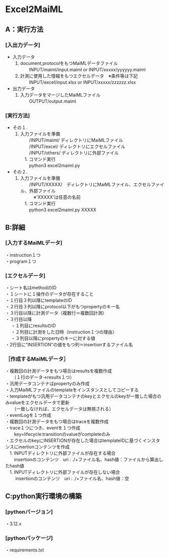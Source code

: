 # Excel2MaiML
## A：実行方法
### [入出力データ]
- 入力データ
  1. document,protocolをもつMaiMLデータファイル <br/>
　　INPUT/maiml/input.maiml  or  INPUT/xxxxx/yyyyyy.maiml 
  1. 計測に使用した情報をもつエクセルデータ　※条件等は下記 <br/>
　　INPUT/excel/input.xlsx  or  INPUT/xxxxx/zzzzzz.xlsx
- 出力データ
  1. 入力データをマージしたMaiMLファイル <br/>
　　OUTPUT/output.maiml
 
### [実行方法]
- その１.
  1. 入力ファイルを準備 <br/>
　　/INPUT/maiml/ ディレクトリにMaiMLファイル <br/>
　　/INPUT/excel/ ディレクトリにエクセルファイル <br/>
　　/INPUT/others/ ディレクトリに外部ファイル <br/>
　1. コマンド実行 <br/>
　　python3 excel2maiml.py <br/>
- その２.
  1. 入力ファイルを準備 <br/>
　　/INPUT/XXXXX/　ディレクトリにMaiMLファイル、エクセルファイル、外部ファイル　 <br/>
　　　※'XXXXX'は任意の名前 <br/>
　1. コマンド実行 <br/>
　　python3 excel2maiml.py XXXXX <br/>


## B:詳細
### [入力するMaiMLデータ]
  ・instruction１つ <br/>
  ・program１つ <br/>

### [エクセルデータ]
  ・シート名はmethodのID <br/>
  ・１シートに１操作のデータが存在すること <br/>
  ・１行目３列以降にtemplateのID <br/>
  ・２行目３列以降にprotocol以下がもつpropertyのキー名 <br/>
  ・３行目以降に計測データ（複数行＝複数回計測） <br/>
  ・３行目以降 <br/>
　  ・１列目にresultsのID <br/>
　  ・２列目に計測をした日時（instruction１つの理由） <br/>
　  ・３列目以降にpropertyのキーに対する値 <br/>
  ・2行目に”INSERTION”の値をもつ列＝insertionするファイル名 <br/>

### ［作成するMaiMLデータ］
  ・複数回の計測データをもつ場合はresultsを複数作成 <br/>
  　　（１行のデータ→results１つ） <br/>
  ・汎用データコンテナはpropertyのみ作成 <br/>
  ・入力MaiMLファイルのtemplateをインスタンスとしてコピーする <br/>
  ・templateがもつ汎用データコンテナのkeyとエクセルのkeyが一致した場合のみvalueをエクセルデータで更新 <br/>
  　　（一致しなければ、エクセルデータは無視される） <br/>
  ・eventLogを１つ作成 <br/>
  ・複数回の計測データをもつ場合はtraceを複数作成 <br/>
  ・trace１つにつき、eventを１つ作成 <br/>
  　　key=lifecycle:transitionのvalueがcompleteのみ <br/>
  ・エクセルのkeyにINSERTIONが存在した場合はtemplateIDに基づくインスタンスにinertionコンテンツを作成 <br/>
  　1. INPUTディレクトリに外部ファイルが存在する場合 <br/>
  　　insertionのコンテンツ　uri : ./+ファイル名、hash値：ファイルから算出したhash値 <br/>
  　1. INPUTディレクトリに外部ファイルが存在しない場合 <br/>
　  　insertionのコンテンツ　uri : ./+ファイル名、hash値：空 <br/>


## C:python実行環境の構築
### [pythonバージョン]
  ・3.12.x <br/>
### [pythonパッケージ]
  ・requirements.txt <br/>
